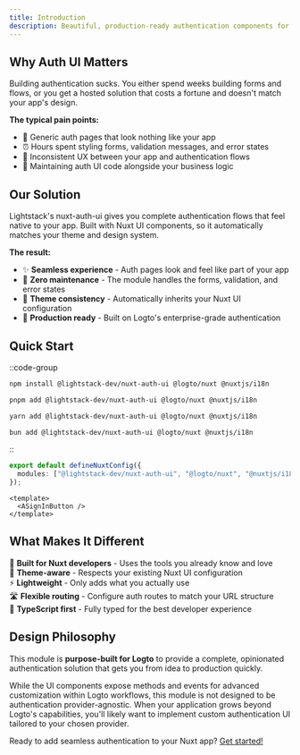 ```yaml
---
title: Introduction
description: Beautiful, production-ready authentication components for Nuxt. Built on Logto and Nuxt UI.
---
```


## Why Auth UI Matters

Building authentication sucks. You either spend weeks building forms and flows, or you get a hosted solution that costs a fortune and doesn't match your app's design.

**The typical pain points:**

- 😤 Generic auth pages that look nothing like your app
- ⏰ Hours spent styling forms, validation messages, and error states
- 🔀 Inconsistent UX between your app and authentication flows
- 🧹 Maintaining auth UI code alongside your business logic

## Our Solution

Lightstack's nuxt-auth-ui gives you complete authentication flows that feel native to your app. Built with Nuxt UI components, so it automatically matches your theme and design system.

**The result:**

- ✨ **Seamless experience** - Auth pages look and feel like part of your app
- 🎯 **Zero maintenance** - The module handles the forms, validation, and error states
- 🎨 **Theme consistency** - Automatically inherits your Nuxt UI configuration
- 🚀 **Production ready** - Built on Logto's enterprise-grade authentication

## Quick Start

::code-group

```bash [npm]
npm install @lightstack-dev/nuxt-auth-ui @logto/nuxt @nuxtjs/i18n
```

```bash [pnpm]
pnpm add @lightstack-dev/nuxt-auth-ui @logto/nuxt @nuxtjs/i18n
```

```bash [yarn]
yarn add @lightstack-dev/nuxt-auth-ui @logto/nuxt @nuxtjs/i18n
```

```bash [bun]
bun add @lightstack-dev/nuxt-auth-ui @logto/nuxt @nuxtjs/i18n
```

::

```typescript [nuxt.config.ts]
export default defineNuxtConfig({
  modules: ["@lightstack-dev/nuxt-auth-ui", "@logto/nuxt", "@nuxtjs/i18n"],
});
```

```vue [app.vue]
<template>
  <ASignInButton />
</template>
```

## What Makes It Different

🔧 **Built for Nuxt developers** - Uses the tools you already know and love  
🎨 **Theme-aware** - Respects your existing Nuxt UI configuration  
⚡ **Lightweight** - Only adds what you actually use  
🛣️ **Flexible routing** - Configure auth routes to match your URL structure  
📝 **TypeScript first** - Fully typed for the best developer experience

## Design Philosophy

This module is **purpose-built for Logto** to provide a complete, opinionated authentication solution that gets you from idea to production quickly.

While the UI components expose methods and events for advanced customization within Logto workflows, this module is not designed to be authentication provider-agnostic. When your application grows beyond Logto's capabilities, you'll likely want to implement custom authentication UI tailored to your chosen provider.

Ready to add seamless authentication to your Nuxt app? [Get started!](/getting-started)
